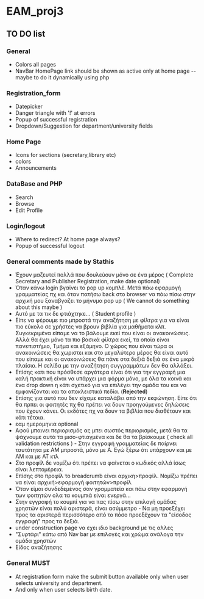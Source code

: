 # EAM_proj3

## TO DO list

### General
* Colors all pages
* NavBar HomePage link should be shown as active only at home page -- maybe to
do it dynamically using php

### Registration_form
* Datepicker
* Danger triangle with '!' at errors
* Popup of successful registration
* Dropdown/Suggestion for department/university fields

### Home Page
* Icons for sections (secretary,library etc)
* colors
* Announcements

### DataBase and PHP
* Search
* Browse
* Edit Profile

### Login/logout
* Where to redirect? At home page always?
* Popup of successful logout

### General comments made by Stathis
* Έχουν μαζευτεί πολλά που δουλεύουν μόνο σε ένα μέρος ( Complete Secretary and Publisher Registration, make date optional)
* Όταν κάνω login βγαίνει το pop up κομπλέ. Μετά πάω εφαρμογή γραμματείας πχ και όταν πατήσω back στο browser να πάω πίσω στην αρχική μου ξαναβγαζει το μήνυμα  pop up ( We cannot do something about this maybe )
* Αυτό με τα τικ δε φτιάχτηκε... ( Student profile )
* Είπε να φέρουμε πιο μπροστά την αναζήτηση με φίλτρα για να είναι πιο εύκολο σε χρήστες να βρουν βιβλία για μαθήματα κλπ. Συγκεκριμένα είπαμε να το βάλουμε εκεί που είναι οι ανακοινώσεις. Αλλά θα έχει μόνο τα πιο βασικά φίλτρα εκεί, τα οποία είναι πανεπιστήμιο, Τμήμα και εξάμηνο. Ο χώρος που είναι τώρα οι ανακοινώσεις θα χωριστει και στο μεγαλύτερο μέρος θα είναι αυτό που είπαμε και οι ανακοινώσεις θα πάνε στα δεξιά δεξιά σε ένα μικρό πλαίσιο. Η σελίδα με την αναζήτηση συγγραμμάτων δεν θα αλλάξει.
* Επίσης κατι που πρόσθεσε αργότερα είναι ότι για την εγγραφή μια καλή πρακτική είναι να υπάρχει μια φόρμα μόνο, με όλα τα κοινά και ένα drop down η κάτι σχετικό για να επιλέγει την ομάδα του και να εμφανίζονται και τα αποκλειστικά πεδία. (**Rejected**)
* Επίσης για αυτό που δεν είχαμε καταλάβει από την εκφώνηση. Είπε ότι θα πρπει οι φοιτητές πχ θα πρέπει να δουν προηγούμενες δηλώσεις που έχουν κάνει. Οι εκδότες πχ να δουν τα βιβλία που διαθέτουν και κάτι τέτοια.
* εαμ ημερομηνια optional
* Αφού μπαινει περιορισμός ας μπει σωστός περιορισμός, μετά θα τα ψάχνουμε αυτά τα μισο-φτιαγμένα και δε θα τα βρίσκουμε ( check all validation restrictions ) - Στην εγγραφή γραμματείας δε παίρνει ταυτότητα με AM μπροστά, μόνο με Α. Εγώ ξέρω ότι υπάρχουν και με ΑΜ και με ΑΤ κτλ
* Στο προφίλ δε νομίζω ότι πρέπει να φαίνεται ο κωδικός αλλά ίσως είναι λεπτομέρεια.
* Επίσης στο προφίλ το breadcrumb είναι αρχικη>προφίλ. Νομίζω πρέπει να είναι αρχική>εφαρμογή φοιτητών>προφίλ
* Όταν είμαι συνδεδεμένος σαν γραμματεία και πάω στην εφαρμογή των φοιτητών ολα τα κουμπιά είναι ενεργά...
* Στην εγγραφή το κουμπί για να πας πίσω στην επιλογή ομάδας χρηστών είναι πολύ αριστερά, είναι ασύμμετρο - Να μη προεξέχει προς τα αριστερά περισσότερο από το πόσο προεξέχουν τα "είσοδος εγγραφή" προς τα δεξιά.
* under construction page να εχει ιδιο background με τις αλλες
* "Συρτάρι" κάτω από Nav bar με επιλογές και χρώμα ανάλογα την ομάδα χρηστών
* Είδος αναζήτησης


### General MUST
* At registration form make the submit button available only when user selects university and department.
* And only when user selects birth date.

